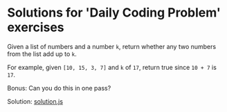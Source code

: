 # Solutions for 'Daily Coding Problem' exercises

Given a list of numbers and a number `k`, return whether any two numbers
from the list add up to `k`.

For example, given `[10, 15, 3, 7]` and `k` of `17`, return true since
`10 + 7` is `17`.

Bonus: Can you do this in one pass?

Solution: [solution.js](./p001/solution.js)
